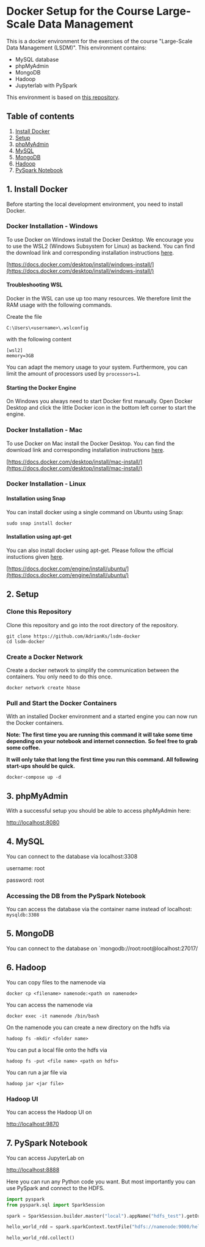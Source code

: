 # Docker Setup for the Course Large-Scale Data Management 
This is a docker environment for the exercises of the course "Large-Scale Data Management (LSDM)".
This environment contains:
- MySQL database
- phpMyAdmin
- MongoDB
- Hadoop
- Jupyterlab with PySpark

This environment is based on [this repository](https://github.com/big-data-europe/docker-hadoop).

## Table of contents

1. [Install Docker](#1-install-docker)
2. [Setup](#2-setup)
3. [phpMyAdmin](#3-phpmyadmin)
4. [MySQL](#4-mysql)
5. [MongoDB](#5-mongodb)
6. [Hadoop](#6-hadoop)
7. [PySpark Notebook](#7-pyspark-notebook)

## 1. Install Docker
Before starting the local development environment, you need to install Docker.

### Docker Installation - Windows
To use Docker on Windows install the Docker Desktop.
We encourage you to use the WSL2 (Windows Subsystem for Linux) as backend.
You can find the download link and corresponding installation instructions [here](https://docs.docker.com/desktop/install/windows-install/).

[https://docs.docker.com/desktop/install/windows-install/](https://docs.docker.com/desktop/install/windows-install/)


#### Troubleshooting WSL
Docker in the WSL can use up too many resources. We therefore limit the RAM usage with the following commands.

Create the file

```
C:\Users\<username>\.wslconfig
```

with the following content

```
[wsl2]
memory=3GB
```

You can adapt the memory usage to your system. 
Furthermore, you can limit the amount of processors used by `processors=1`.


#### Starting the Docker Engine
On Windows you always need to start Docker first manually.
Open Docker Desktop and click the little Docker icon in the bottom left corner to start the engine.

### Docker Installation - Mac

To use Docker on Mac install the Docker Desktop.
You can find the download link and corresponding installation instructions [here](https://docs.docker.com/desktop/install/mac-install/).

[https://docs.docker.com/desktop/install/mac-install/](https://docs.docker.com/desktop/install/mac-install/)


### Docker Installation - Linux
#### Installation using Snap
You can install docker using a single command on Ubuntu using Snap:

```
sudo snap install docker
```

#### Installation using apt-get
You can also install docker using apt-get. Please follow the official instuctions given [here](https://docs.docker.com/engine/install/ubuntu/).

[https://docs.docker.com/engine/install/ubuntu/](https://docs.docker.com/engine/install/ubuntu/)


## 2. Setup
### Clone this Repository
Clone this repository and go into the root directory of the repository.

```
git clone https://github.com/AdrianKs/lsdm-docker
cd lsdm-docker
```



### Create a Docker Network
Create a docker network to simplify the communication between the containers. You only need to do this once.
```
docker network create hbase
```


### Pull and Start the Docker Containers
With an installed Docker environment and a started engine you can now run the Docker containers.

**Note: The first time you are running this command it will take some time depending on your notebook and internet connection.**
**So feel free to grab some coffee.**

**It will only take that long the first time you run this command. All following start-ups should be quick.**

```
docker-compose up -d
```


## 3. phpMyAdmin
With a successful setup you should be able to access phpMyAdmin here:

[http://localhost:8080](http://localhost:8080)

## 4. MySQL
You can connect to the database via localhost:3308

username: root

password: root

### Accessing the DB from the PySpark Notebook
You can access the database via the container name instead of localhost: `mysqldb:3308`

## 5. MongoDB
You can connect to the database on `mongodb://root:root@localhost:27017/

## 6. Hadoop
You can copy files to the namenode via
```
docker cp <filename> namenode:<path on namenode>
```

You can access the namenode via
```
docker exec -it namenode /bin/bash
```

On the namenode you can create a new directory on the hdfs via
```
hadoop fs -mkdir <folder name>
```

You can put a local file onto the hdfs via
```
hadoop fs -put <file name> <path on hdfs>
```

You can run a jar file via 

```
hadoop jar <jar file>
```


### Hadoop UI
You can access the Hadoop UI on

[http://localhost:9870](http://localhost:9870)


## 7. PySpark Notebook
You can access JupyterLab on

[http://localhost:8888](http://localhost:8888)

Here you can run any Python code you want.
But most importantly you can use PySpark and connect to the HDFS.


```python
import pyspark
from pyspark.sql import SparkSession

spark = SparkSession.builder.master("local").appName("hdfs_test").getOrCreate()

hello_world_rdd = spark.sparkContext.textFile("hdfs://namenode:9000/helloWorld/hello.txt")

hello_world_rdd.collect()
```
